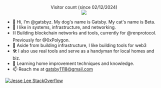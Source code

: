 <p align="center"> 
  Visitor count (since 02/12/2024)<br>
  <img src="https://profile-counter.glitch.me/gatsbyz/count.svg" />
</p>

- 👋 Hi, I’m @gatsbyz. My dog's name is Gatsby. My cat's name is Beta.
- 👀 I like in systems, infrastructure, and networking.
- ⛓️ Building blockchain networks and tools, currently for @renprotocol. Previously for @0xPolygon.
- 💞️ Aside from building infrastructure, I like building tools for web3
- 🛠️ I also use real tools and serve as a handyman for local homes and biz. 
- 🌱 Learning home improvement techniques and knowledge.
- 📫 Reach me at gatsby1118@gmail.com

[![Jesse Lee StackOverflow](https://github-readme-stackoverflow.vercel.app/?userID=3026744)](https://stackoverflow.com/users/3026744/gatsbyz)

<!---
gatsbyz/gatsbyz is a ✨ special ✨ repository because its `README.md` (this file) appears on your GitHub profile.
You can click the Preview link to take a look at your changes.
--->
